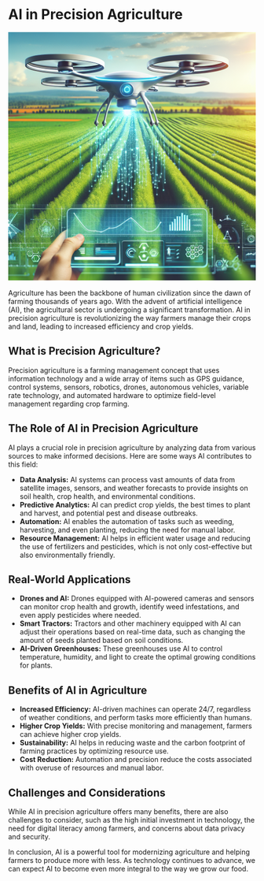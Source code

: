 # AI in Precision Agriculture

![AI and drones monitoring crops](https://raw.githubusercontent.com/Kanakjr/100-days-of-AI-Writing/main/images/AI-in-Precision-Agriculture.png)

Agriculture has been the backbone of human civilization since the dawn of farming thousands of years ago. With the advent of artificial intelligence (AI), the agricultural sector is undergoing a significant transformation. AI in precision agriculture is revolutionizing the way farmers manage their crops and land, leading to increased efficiency and crop yields.

## What is Precision Agriculture?

Precision agriculture is a farming management concept that uses information technology and a wide array of items such as GPS guidance, control systems, sensors, robotics, drones, autonomous vehicles, variable rate technology, and automated hardware to optimize field-level management regarding crop farming.

## The Role of AI in Precision Agriculture

AI plays a crucial role in precision agriculture by analyzing data from various sources to make informed decisions. Here are some ways AI contributes to this field:

- **Data Analysis:** AI systems can process vast amounts of data from satellite images, sensors, and weather forecasts to provide insights on soil health, crop health, and environmental conditions.
- **Predictive Analytics:** AI can predict crop yields, the best times to plant and harvest, and potential pest and disease outbreaks.
- **Automation:** AI enables the automation of tasks such as weeding, harvesting, and even planting, reducing the need for manual labor.
- **Resource Management:** AI helps in efficient water usage and reducing the use of fertilizers and pesticides, which is not only cost-effective but also environmentally friendly.

## Real-World Applications

- **Drones and AI:** Drones equipped with AI-powered cameras and sensors can monitor crop health and growth, identify weed infestations, and even apply pesticides where needed.
- **Smart Tractors:** Tractors and other machinery equipped with AI can adjust their operations based on real-time data, such as changing the amount of seeds planted based on soil conditions.
- **AI-Driven Greenhouses:** These greenhouses use AI to control temperature, humidity, and light to create the optimal growing conditions for plants.

## Benefits of AI in Agriculture

- **Increased Efficiency:** AI-driven machines can operate 24/7, regardless of weather conditions, and perform tasks more efficiently than humans.
- **Higher Crop Yields:** With precise monitoring and management, farmers can achieve higher crop yields.
- **Sustainability:** AI helps in reducing waste and the carbon footprint of farming practices by optimizing resource use.
- **Cost Reduction:** Automation and precision reduce the costs associated with overuse of resources and manual labor.

## Challenges and Considerations

While AI in precision agriculture offers many benefits, there are also challenges to consider, such as the high initial investment in technology, the need for digital literacy among farmers, and concerns about data privacy and security.

In conclusion, AI is a powerful tool for modernizing agriculture and helping farmers to produce more with less. As technology continues to advance, we can expect AI to become even more integral to the way we grow our food.

